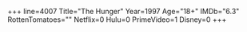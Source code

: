 +++
line=4007
Title="The Hunger"
Year=1997
Age="18+"
IMDb="6.3"
RottenTomatoes=""
Netflix=0
Hulu=0
PrimeVideo=1
Disney=0
+++

